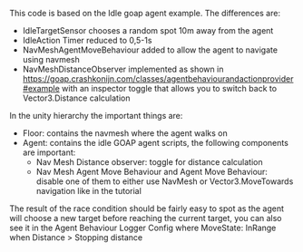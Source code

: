 This code is based on the Idle goap agent example. The differences are:
- IdleTargetSensor chooses a random spot 10m away from the agent
- IdleAction Timer reduced to 0,5-1s
- NavMeshAgentMoveBehaviour added to allow the agent to navigate using navmesh
- NavMeshDistanceObserver implemented as shown in https://goap.crashkonijn.com/classes/agentbehaviourandactionprovider#example 
	with an inspector toggle that allows you to switch back to Vector3.Distance calculation


In the unity hierarchy the important things are:
- Floor: contains the navmesh where the agent walks on
- Agent: contains the idle GOAP agent scripts, the following components are important:
	- Nav Mesh Distance observer: toggle for distance calculation
	- Nav Mesh Agent Move Behaviour and Agent Move Behaviour: disable one of them to either use NavMesh or Vector3.MoveTowards navigation like in the tutorial


The result of the race condition should be fairly easy to spot as the agent will choose a new target before reaching the current target,
you can also see it in the Agent Behaviour Logger Config where MoveState: InRange when Distance > Stopping distance